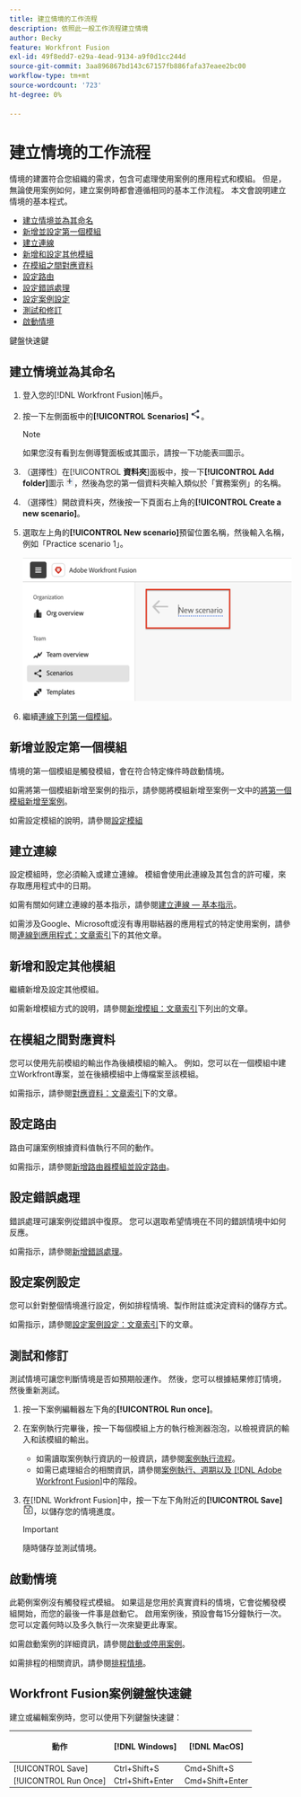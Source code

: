 ```yaml
---
title: 建立情境的工作流程
description: 依照此一般工作流程建立情境
author: Becky
feature: Workfront Fusion
exl-id: 49f8edd7-e29a-4ead-9134-a9f0d1cc244d
source-git-commit: 3aa896867bd143c67157fb886fafa37eaee2bc00
workflow-type: tm+mt
source-wordcount: '723'
ht-degree: 0%

---
```


# 建立情境的工作流程

情境的建置符合您組織的需求，包含可處理使用案例的應用程式和模組。 但是，無論使用案例如何，建立案例時都會遵循相同的基本工作流程。 本文會說明建立情境的基本程式。


* [建立情境並為其命名](#create-and-name-the-scenario)
* [新增並設定第一個模組](#configure-the-first-module)
* [建立連線](#create-connections)
* [新增和設定其他模組](#add-and-configure-additional-modules)
* [在模組之間對應資料](#map-data-between-modules)
* [設定路由](#configure-routing)
* [設定錯誤處理](#configure-error-handling)
* [設定案例設定](#onfigure-scenario-settings)
* [測試和修訂](#test-and-revise)
* [啟動情境](#activate-the-scenario)

鍵盤快速鍵



## 建立情境並為其命名

1. 登入您的[!DNL Workfront Fusion]帳戶。
1. 按一下左側面板中的&#x200B;**[!UICONTROL Scenarios]** ![案例圖示](assets/scenarios-icon.png)。

   >[!NOTE]
   >
   >如果您沒有看到左側導覽面板或其圖示，請按一下功能表![功能表](assets/main-menu-icon-left-nav.png)圖示。

1. （選擇性）在&#x200B;[!UICONTROL **資料夾**]&#x200B;面板中，按一下&#x200B;**[!UICONTROL Add folder]**&#x200B;圖示![新增資料夾圖示](assets/add-folder-icon.png)，然後為您的第一個資料夾輸入類似於「實務案例」的名稱。

1. （選擇性）開啟資料夾，然後按一下頁面右上角的&#x200B;**[!UICONTROL Create a new scenario]**。

1. 選取左上角的&#x200B;**[!UICONTROL New scenario]**&#x200B;預留位置名稱，然後輸入名稱，例如「Practice scenario 1」。

   ![為案例命名](assets/name-the-scenario.png)

1. 繼續[連線下列第一個模組](#2-connect-the-first-module)。

## 新增並設定第一個模組

情境的第一個模組是觸發模組，會在符合特定條件時啟動情境。

如需將第一個模組新增至案例的指示，請參閱將模組新增至案例一文中的[將第一個模組新增至案例](/help/workfront-fusion/create-scenarios/add-modules/add-a-module-basic.md#add-the-first-module-to-a-scenario)。

如需設定模組的說明，請參閱[設定模組](/help/workfront-fusion/create-scenarios/add-modules/configure-a-modules-settings.md)

## 建立連線

設定模組時，您必須輸入或建立連線。 模組會使用此連線及其包含的許可權，來存取應用程式中的日期。

如需有關如何建立連線的基本指示，請參閱[建立連線 — 基本指示](/help/workfront-fusion/create-scenarios/connect-to-apps/connect-to-fusion-general.md)。

如需涉及Google、Microsoft或沒有專用聯結器的應用程式的特定使用案例，請參閱[連線到應用程式：文章索引](/help/workfront-fusion/create-scenarios/connect-to-apps/connect-to-apps-toc.md)下的其他文章。

## 新增和設定其他模組

繼續新增及設定其他模組。

如需新增模組方式的說明，請參閱[新增模組：文章索引](/help/workfront-fusion/create-scenarios/add-modules/add-modules-toc.md)下列出的文章。

## 在模組之間對應資料

您可以使用先前模組的輸出作為後續模組的輸入。 例如，您可以在一個模組中建立Workfront專案，並在後續模組中上傳檔案至該模組。

如需指示，請參閱[對應資料：文章索引](/help/workfront-fusion/create-scenarios/map-data/map-data-toc.md)下的文章。

## 設定路由

路由可讓案例根據資料值執行不同的動作。

如需指示，請參閱[新增路由器模組並設定路由](/help/workfront-fusion/create-scenarios/add-modules/router-module.md)。

## 設定錯誤處理

錯誤處理可讓案例從錯誤中復原。 您可以選取希望情境在不同的錯誤情境中如何反應。

如需指示，請參閱[新增錯誤處理](/help/workfront-fusion/create-scenarios/config-error-handling/error-handling.md)。

## 設定案例設定

您可以針對整個情境進行設定，例如排程情境、製作附註或決定資料的儲存方式。

如需指示，請參閱[設定案例設定：文章索引](/help/workfront-fusion/create-scenarios/config-scenarios-settings/config-scenario-settings-toc.md)下的文章。

## 測試和修訂

測試情境可讓您判斷情境是否如預期般運作。 然後，您可以根據結果修訂情境，然後重新測試。

1. 按一下案例編輯器左下角的&#x200B;**[!UICONTROL Run once]**。
1. 在案例執行完畢後，按一下每個模組上方的執行檢測器泡泡，以檢視資訊的輸入和該模組的輸出。

   * 如需讀取案例執行資訊的一般資訊，請參閱[案例執行流程](/help/workfront-fusion/references/scenarios/scenario-execution-flow.md)。
   * 如需已處理組合的相關資訊，請參閱[案例執行、週期以及 [!DNL Adobe Workfront Fusion]](/help/workfront-fusion/references/scenarios/scenario-execution-cycles-phases.md)中的階段。

1. 在[!DNL Workfront Fusion]中，按一下左下角附近的&#x200B;**[!UICONTROL Save]** ![儲存圖示](assets/save-icon.png)，以儲存您的情境進度。

   >[!IMPORTANT]
   >
   >隨時儲存並測試情境。

## 啟動情境

此範例案例沒有觸發程式模組。 如果這是您用於真實資料的情境，它會從觸發模組開始，而您的最後一件事是啟動它。 啟用案例後，預設會每15分鐘執行一次。 您可以定義何時以及多久執行一次來變更此專案。

如需啟動案例的詳細資訊，請參閱[啟動或停用案例](/help/workfront-fusion/manage-scenarios/activate-deactivate-scenarios.md)。

如需排程的相關資訊，請參閱[排程情境](/help/workfront-fusion/create-scenarios/config-scenarios-settings/schedule-a-scenario.md)。

## Workfront Fusion案例鍵盤快速鍵

建立或編輯案例時，您可以使用下列鍵盤快速鍵：

<table style="table-layout:auto"> 
 <col data-mc-conditions=""> 
 <col data-mc-conditions=""> 
 <col data-mc-conditions=""> 
 <thead> 
  <tr> 
   <th> <p>動作</p> </th> 
   <th>[!DNL Windows]</th> 
   <th> <p>[!DNL MacOS]</p> </th> 
  </tr> 
 </thead> 
 <tbody> 
  <tr> 
   <td role="rowheader">[!UICONTROL Save] </td> 
   <td>Ctrl+Shift+S</td> 
   <td><span style="font-weight: normal;">Cmd+Shift+S</span> </td> 
  </tr> 
  <tr> 
   <td role="rowheader">[!UICONTROL Run Once]</td> 
   <td>Ctrl+Shift+Enter</td> 
   <td><span style="font-weight: normal;">Cmd+Shift+Enter</span> </td> 
  </tr> 
 </tbody> 
</table>



